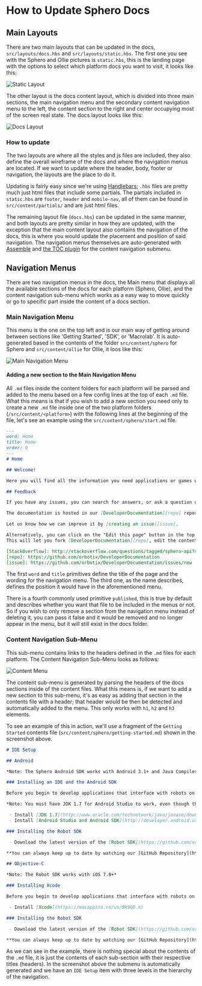 # How to Update Sphero Docs

## Main Layouts

There are two main layouts that can be updated in the docs, `src/layouts/docs.hbs` and `src/layouts/static.hbs`.
The first one you see with the Sphero and Ollie pictures is `static.hbs`, this is the landing page with the options
to select which platform docs you want to visit, it looks like this:

![Static Layout](src/assets/images/static.hbs.png?raw=true "Static Layout")

The other layout is the docs content layout, which is divided into three main sections, the main
navigation menu and the secondary content navigation menu to the left, the content section to
the right and center occupying most of the screen real state. The docs layout looks like this:

![Docs Layout](src/assets/images/docs.hbs.png?raw=true "Docs Layout")

### How to update

The two layouts are where all the styles and js files are included, they also define the overall wireframe
of the docs and where the navigation menus are located. If we want to update where the header, body, footer
or navigation, the layouts are the place to do it.

Updating is fairly easy since we're using [Handlebars](https://github.com/wycats/handlebars.js/); `.hbs` files are pretty much just html files that include some partials. The partials included in `static.hbs` are `footer`, `header` and `mobile-nav`,
all of them can be found in `src/content/partials/` and are just html files.

The remaining layout file (`docs.hbs`) can be updated in the same manner, and both layouts are pretty similar
in how they are updated, with the exception that the main content layout also contains the navigation of the
docs, this is where you would update the placement and position of said navigation. The navigation menus themselves are
auto-generated with [Assemble](http://assemble.io/) and [the TOC plugin](https://github.com/assemble/assemble-contrib-toc) for the content navigation submenu.

## Navigation Menus

There are two navigation menus in the docs, the Main menu that displays all the available sections of the docs
for each platform (Sphero, Ollie), and the content navigation sub-menu which works as a easy way to move quickly
or go to specific part inside the content of a docs section.

### Main Navigation Menu

This menu is the one on the top left and is our main way of getting around between sections like 'Getting Started', 'SDK',
or 'Macrolab'. It is auto-generated based in the contents of the folder `src/content/sphero` for Sphero and `src/content/ollie` for Ollie, it loos like this:

![Main Navigation Menu](src/assets/images/main-menu.png?raw=true "Main Navigation Menu")

#### Adding a new section to the Main Navigation Menu

All `.md` files inside the content folders for each platform will be parsed and added to the menu based on a few
config lines at the top of each `.md` file. What this means is that if you wish to add a new section you need only
to create a new `.md` file inside one of the two platform folders (`/src/content/<platform>`) with the following
lines at the beginning of the file, let's see an example using the `src/content/sphero/start.md` file.

```markdown
---
word: Home
title: Home
order: 0
---
# Home

## Welcome!

Here you will find all the information you need applications or games with Sphero.

## Feedback

If you have any issues, you can search for answers, or ask a question on [StackOverflow][].

The documentation is hosted in our [DeveloperDocumentation][repo] repository.

Let us know how we can improve it by [creating an issue][issue].

Alternatively, you can click on the "Edit this page" button in the top right corner.
This will let you fork [DeveloperDocumentation][repo], edit the content, and submit a pull request.

[StackOverflow]: http://stackoverflow.com/questions/tagged/sphero-api?sort=newest
[repo]: https://github.com/orbotix/DeveloperDocumentation
[issue]: https://github.com/orbotix/DeveloperDocumentation/issues/new
```

The first `word` and `title` primitives define the title of the page and the wording for the navigation menu.
The third one, as the name describes, defines the position it would have in the aforementioned menu.

There is a fourth commonly used primitive `published`, this is true by default and describes whether you want that file
to be included in the menus or not. So if you wish to only remove a section from the navigation menu instead of deleting it,
you can pass it false and it would be removed and no longer appear in the menu, but it will still exist in the docs folder.

### Content Navigation Sub-Menu

This sub-menu contains links to the headers defined in the `.md` files for each platform. The Content Navigation
Sub-Menu looks as follows:

![Content Menu](src/assets/images/content-menu.png?raw=true "Content Navigation Menu")

The content sub-menu is generated by parsing the headers of the docs sections inside of the content files.
What this means is, if we want to add a new section to this sub-menu, it's as easy as adding that section in
the contents file with a header; that header would be then be detected and automatically added to the menu.
This only works with `h1`, `h2` and `h3` elements.

To see an example of this in action, we'll use a fragment of the `Getting Started` contents file
(`src/content/sphero/getting-started.md`) shown in the screenshot above.

```markdown
# IDE Setup

## Android

*Note: The Sphero Android SDK works with Android 3.1+ and Java Compiler Level 6.0(1.6)+*

### Installing an IDE and the Android SDK

Before you begin to develop applications that interface with robots on Android, you will need to install the Android developer tools and an IDE. In this guide we will use Android Studio since Eclipse is no longer supported for Android development. There are many other well written Android IDEs out there and these configuration steps are most often still applicable.

*Note: You must have JDK 1.7 for Android Studio to work, even though the Robot SDK supports down to 1.6*

 - Install [JDK 1.7](http://www.oracle.com/technetwork/java/javase/downloads/jdk7-downloads-1880260.html)
 - Install [Android Studio and Android SDK](http://developer.android.com/sdk/index.html)

### Installing the Robot SDK

 - Download the latest version of the [Robot SDK](https://github.com/orbotix/Sphero-Android-SDK/zipball/master)

**You can always keep up to date by watching our [GitHub Repository](https://github.com/orbotix/Sphero-Android-SDK)**

## Objective-C

*Note: The Robot SDK works with iOS 7.0+*

### Installing Xcode

Before you begin to develop applications that interface with robots on iOS, you will need to install Xcode. As of writing this, there are no other supported IDEs for iOS developement.

 - Install [Xcode](https://macappsto.re/us/Bk9QD.m)

### Installing the Robot SDK

 - Download the latest version of the [Robot SDK](https://github.com/orbotix/Sphero-iOS-SDK/zipball/master)

**You can always keep up to date by watching our [GitHub Repository](https://github.com/orbotix/Sphero-iOS-SDK)**
```

As we can see in the example, there is nothing special about the contents of the `.md` file, it is just the contents
of each sub-section with their respective titles (headers). In the screenshot above the submenu is automatically generated
and we have an `IDE Setup` item with three levels in the hierarchy of the navigation.
